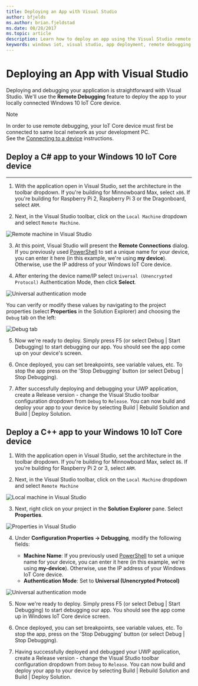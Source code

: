 ```yaml
---
title: Deploying an App with Visual Studio
author: bfjelds
ms.author: brian.fjeldstad
ms.date: 08/28/2017
ms.topic: article
description: Learn how to deploy an app using the Visual Studio remote debugging feature.
keywords: windows iot, visual studio, app deployment, remote debugging
---
```


# Deploying an App with Visual Studio

Deploying and debugging your application is straightforward with Visual Studio. We'll use the **Remote Debugging** feature to deploy the app to your locally connected Windows 10 IoT Core device. 

> [!NOTE]
> In order to use remote debugging, your IoT Core device must first be connected to same local network as your development PC.  
>See the [Connecting to a device](../connect-your-device/SetupWiFi.md) instructions.

## Deploy a C# app to your Windows 10 IoT Core device 
___

1. With the application open in Visual Studio, set the architecture in the toolbar dropdown. If you're building for Minnowboard Max, select
`x86`. If you're building for Raspberry Pi 2, Raspberry Pi 3 or the Dragonboard, select `ARM`.

2. Next, in the Visual Studio toolbar, click on the `Local Machine` dropdown and select `Remote Machine`.

![Remote machine in Visual Studio](../media/AppDeployment/cs-remote-machine-debugging.png)

3. At this point, Visual Studio will present the **Remote Connections** dialog. If you previously used [PowerShell](../connect-your-device/PowerShell.md) to set a unique name for your device, you can enter it here (in this example, we're using **my device**). Otherwise, use the IP address of your Windows IoT Core device.

4. After entering the device name/IP select `Universal (Unencrypted Protocol)` Authentication Mode, then click **Select**. 

![Universal authentication mode](../media/AppDeployment/cs-remote-connections.png)

You can verify or modify these values by navigating to the project properties (select **Properties** in the Solution Explorer) and choosing the `Debug` tab on the left:

![Debug tab](../media/AppDeployment/cs-debug-project-properties.png)

5. Now we're ready to deploy. Simply press F5 (or select Debug \| Start Debugging) to start debugging our app. You should see the app come up on your device's screen.

6. Once deployed, you can set breakpoints, see variable values, etc. To stop the app press on the 'Stop Debugging' button (or select Debug \| Stop Debugging).

7. After successfully deploying and debugging your UWP application, create a Release version - change the Visual Studio toolbar configuration dropdown from `Debug` to `Release`.  You can now build and deploy your app to your device by selecting Build \| Rebuild Solution and Build \| Deploy Solution.

## Deploy a C++ app to your Windows 10 IoT Core device

1. With the application open in Visual Studio, set the architecture in the toolbar dropdown. If you're building for Minnowboard Max, select `86`. If you're building for Raspberry Pi 2 or 3, select `ARM`.

2. Next, in the Visual Studio toolbar, click on the `Local Machine` dropdown and select `Remote Machine`

![Local machine in Visual Studio](../media/AppDeployment/cpp-remote-machine-debugging.png)

3. Next, right click on your project in the **Solution Explorer** pane. Select **Properties**. 

![Properties in Visual Studio](../media/AppDeployment/cpp-project-properties.png)

4. Under **Configuration Properties -> Debugging**, modify the following fields:

	* **Machine Name**: If you previously used [PowerShell](../connect-your-device/PowerShell.md) to set a unique name for your device, you can enter it here (in this example, we're using **my-device**). 
Otherwise, use the IP address of your Windows IoT Core device.
	* **Authentication Mode**: Set to **Universal (Unencrypted Protocol)**
	
![Universal authentication mode](../media/AppDeployment/cpp-debug-project-properties.png)

5. Now we're ready to deploy. Simply press F5 (or select Debug \| Start Debugging) to start debugging our app. You should see the app come up in Windows IoT Core device screen.

6. Once deployed, you can set breakpoints, see variable values, etc. To stop the app, press on the 'Stop Debugging' button (or select Debug \| Stop Debugging).

7. Having successfully deployed and debugged your UWP application, create a Release version - change the Visual Studio toolbar configuration dropdown from `Debug` to `Release`.  You can now build and deploy your app to your device by selecting Build \| Rebuild Solution and Build \| Deploy Solution.

